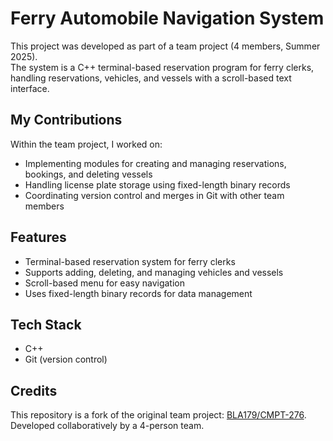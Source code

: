 # Ferry Automobile Navigation System

This project was developed as part of a team project (4 members, Summer 2025).  
The system is a C++ terminal-based reservation program for ferry clerks, handling reservations, vehicles, and vessels with a scroll-based text interface.  

## My Contributions
Within the team project, I worked on:  
- Implementing modules for creating and managing reservations, bookings, and deleting vessels  
- Handling license plate storage using fixed-length binary records  
- Coordinating version control and merges in Git with other team members  

## Features
- Terminal-based reservation system for ferry clerks  
- Supports adding, deleting, and managing vehicles and vessels  
- Scroll-based menu for easy navigation  
- Uses fixed-length binary records for data management  

## Tech Stack
- C++  
- Git (version control)  

## Credits
This repository is a fork of the original team project: [BLA179/CMPT-276](https://github.com/BLA179/CMPT-276).  
Developed collaboratively by a 4-person team. 
